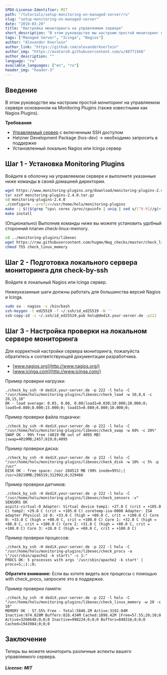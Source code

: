 ```yaml
---
SPDX-License-Identifier: MIT
path: "/tutorials/setup-monitoring-on-managed-server/ru"
slug: "setup-monitoring-on-managed-server"
date: "2019-03-29"
title: "Настройка мониторинга на управляемом сервере"
short_description: "В этом руководстве мы настроим простой мониторинг на управляемом сервере основанном на Monitoring Plugins (также известными как Nagios Plugins)"
tags: ["Managed Server", "Icinga", "Nagios"]
author: "Alexander Knerlein"
author_link: "https://github.com/alexanderknerlein"
author_img: "https://avatars0.githubusercontent.com/u/48771568"
author_description: ""
language: "ru"
available_languages: ["en", "ru"]
header_img: "header-3"
---
```



## Введение

В этом руководстве мы настроим простой мониторинг на управляемом сервере основанном на Monitoring Plugins (также известными как Nagios Plugins).

**Требования**

- [Управляемый сервер](https://www.hetzner.com/managed-server?country=ot) с включенным SSH доступом
- Hetzner Development Package (hos-dev) -> необходимо запросить в поддержке
- Установленный локально Nagios или Icinga сервер

## Шаг 1 - Установка Monitoring Plugins

Войдите в оболочку на управляемом сервере и выполните указанные ниже команды в своей домашней директории.
```bash
wget https://www.monitoring-plugins.org/download/monitoring-plugins-2.4.0.tar.gz
tar xzvf monitoring-plugins-2.4.0.tar.gz
cd monitoring-plugins-2.4.0
./configure --prefix=/usr/home/holu/monitoring-plugins
make -j $(($(grep ^cpu\ cores /proc/cpuinfo | uniq | sed s/[^0-9]//g)+1))
make install
```

(Опционально) Выполнив команды ниже вы можете установить удобный сторонний плагин check-linux-memory.
```bash
cd ../monitoring-plugins/libexec
wget https://raw.githubusercontent.com/hugme/Nag_checks/master/check_linux_memory
chmod 755 check_linux_memory
```

## Шаг 2 - Подготовка локального сервера мониторинга для check-by-ssh

Войдите в локальный Nagios или Icinga сервер.

Нижеуказанные шаги должны работать для большинства версий Nagios и Icinga.
```bash
sudo su - nagios -s /bin/bash
ssh-keygen -t ed25519 -f ~/.ssh/id_ed25519 -N ''
ssh-copy-id -i ~/.ssh/id_ed25519.pub holu@dediX.your-server.de -p222
```

## Шаг 3 - Настройка проверки на локальном сервере мониторинга

Для корректной настройки сервера мониторинга, пожалуйста обратитесь к соответствующей документации разработчика.

- [www.nagios.org](http://www.nagios.org/)
- [www.icinga.com](http://www.icinga.com/)

Пример проверки нагрузки:
```
./check_by_ssh -H dediX.your-server.de -p 222 -l holu -C "/usr/home/holu/monitoring-plugins/libexec/check_load -w 10,8,6 -c 20,15,10"
OK - load average: 0.03, 0.08, 0.08|load1=0.030;10.000;20.000;0; load5=0.080;8.000;15.000;0; load15=0.080;6.000;10.000;0;
```

Пример проверки файла подкачки:
```
./check_by_ssh -H dediX.your-server.de -p 222 -l holu -C "/usr/home/holu/monitoring-plugins/libexec/check_swap -w 60% -c 20%"
SWAP OK - 99% free (4019 MB out of 4095 MB) |swap=4019MB;2457;819;0;4095
```

Пример проверки диска:
```
./check_by_ssh -H dediX.your-server.de -p 222 -l holu -C "/usr/home/holu/monitoring-plugins/libexec/check_disk -w 10% -c 5% -p /usr"
DISK OK - free space: /usr 284513 MB (90% inode=95%);| /usr=28210MB;296519;312992;0;329466
```

Пример проверки датчиков:
```
./check_by_ssh -H dediX.your-server.de -p 222 -l holu -C "/usr/home/holu/monitoring-plugins/libexec/check_sensors -v"
SENSORS OK
acpitz-virtual-0 Adapter: Virtual device temp1: +27.8 C (crit = +105.0 C) temp2: +29.8 C (crit = +105.0 C) coretemp-isa-0000 Adapter: ISA adapter Physical id 0: +33.0 C (high = +80.0 C, crit = +100.0 C) Core 0: +33.0 C (high = +80.0 C, crit = +100.0 C) Core 1: +32.0 C (high = +80.0 C, crit = +100.0 C) Core 2: +31.0 C (high = +80.0 C, crit = +100.0 C) Core 3: +28.0 C (high = +80.0 C, crit = +100.0 C)
```

Пример проверки процессов:
```
./check_by_ssh -H dediX.your-server.de -p 222 -l holu -C "/usr/home/holu/monitoring-plugins/libexec/check_procs -a \"/usr/sbin/apache2 -k start\" -c 1:"
PROCS OK: 5 processes with args '/usr/sbin/apache2 -k start' | procs=5;;1:;0;
```
**Обратите внимание:** Если вы хотите видеть все процессы с помощью with check_procs, запросите это в поддержке.

Пример проверки памяти:
```
./check_by_ssh -H dediX.your-server.de -p 222 -l holu -C "/usr/home/holu/monitoring-plugins/libexec/check_linux_memory -w 20 -c 10"
MEMORY OK - 57.55% Free - Total:5846.2M Active:3192.04M Inactive:974.828M Buffers:828.434M Cached:1898.42M |Free=57.55;20;10;0 Active=3268648;0;0;0 Inactive=998224;0;0;0 Buffers=848316;0;0;0 Cached=1943984;0;0;0
```

## Заключение

Теперь вы можете мониторить различные аспекты вашего управляемого сервера.

##### License: MIT

<!---

Contributors's Certificate of Origin

By making a contribution to this project, I certify that:

(a) The contribution was created in whole or in part by me and I have
    the right to submit it under the license indicated in the file; or

(b) The contribution is based upon previous work that, to the best of my
    knowledge, is covered under an appropriate license and I have the
    right under that license to submit that work with modifications,
    whether created in whole or in part by me, under the same license
    (unless I am permitted to submit under a different license), as
    indicated in the file; or

(c) The contribution was provided directly to me by some other person
    who certified (a), (b) or (c) and I have not modified it.

(d) I understand and agree that this project and the contribution are
    public and that a record of the contribution (including all personal
    information I submit with it, including my sign-off) is maintained
    indefinitely and may be redistributed consistent with this project
    or the license(s) involved.

Signed-off-by: [Alexander Knerlein alexanderknerlein@outlook.de]

-->
